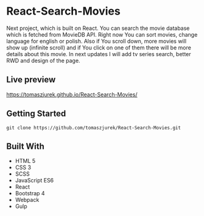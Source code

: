 # React-Search-Movies
Next project, which is built on React. You can search the movie database which is fetched from MovieDB API.
Right now You can sort movies, change language for english or polish. Also if You scroll down, more movies will show up (infinite scroll) and if You click on one of them there will be more details about this movie.
In next updates I will add tv series search, better RWD and design of the page.

## Live preview
https://tomaszjurek.github.io/React-Search-Movies/


## Getting Started
```
git clone https://github.com/tomaszjurek/React-Search-Movies.git
```

## Built With
* HTML 5
* CSS 3
* SCSS
* JavaScript ES6
* React
* Bootstrap 4
* Webpack
* Gulp
